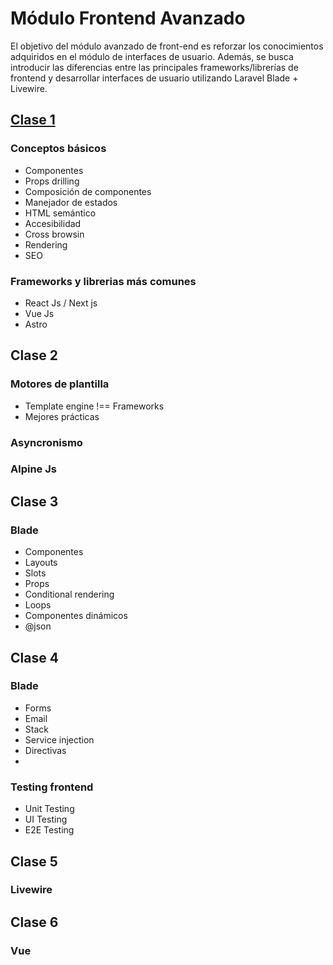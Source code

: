 # Módulo Frontend Avanzado
El objetivo del módulo avanzado de front-end es reforzar los conocimientos adquiridos en el módulo de interfaces de usuario. Además, se busca introducir las diferencias entre las principales frameworks/librerías de frontend y desarrollar interfaces de usuario utilizando Laravel Blade + Livewire.

## [Clase 1](https://github.com/sq1-academy/Cohorte-SQ1-Feb-2024/tree/Modulo-6/Class%201)
### Conceptos básicos
- Componentes
- Props drilling
- Composición de componentes
- Manejador de estados
- HTML semántico
- Accesibilidad
- Cross browsin
- Rendering
- SEO

### Frameworks y librerias más comunes
- React Js / Next js
- Vue Js
- Astro

## Clase 2
### Motores de plantilla
- Template engine !== Frameworks
- Mejores prácticas

### Asyncronismo
### Alpine Js

## Clase 3
### Blade
- Componentes
- Layouts
- Slots
- Props
- Conditional rendering
- Loops
- Componentes dinámicos
- @json

## Clase 4
### Blade
- Forms
- Email
- Stack
- Service injection
- Directivas
- 
### Testing frontend
- Unit Testing
- UI Testing
- E2E Testing
  
## Clase 5
### Livewire

## Clase 6
### Vue
